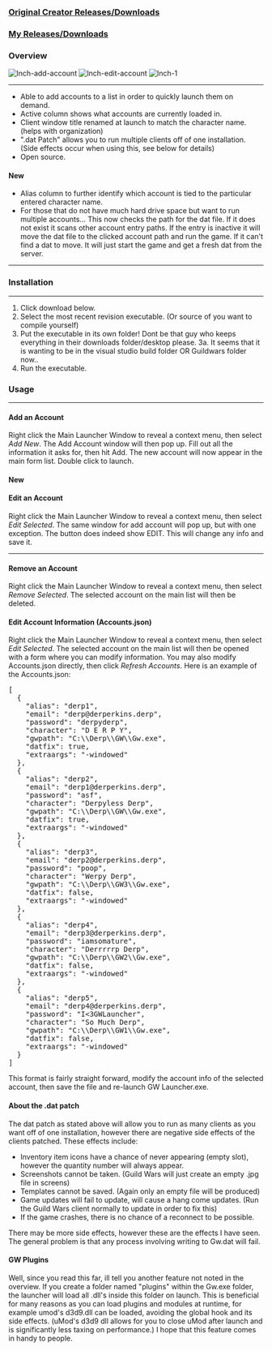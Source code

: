 
### [Original Creator Releases/Downloads](https://github.com/GregLando113/gwlauncher/releases)
### [My Releases/Downloads](https://github.com/stheno/gwlauncher/releases)

### Overview

![lnch-add-account](http://puu.sh/wO35w/8c1d8889b4.jpg)
![lnch-edit-account](https://puu.sh/wO35O/37cbf03746.jpg)
![lnch-1](https://puu.sh/wO2tI/2c1aeb4365.jpg)

* * *

*   Able to add accounts to a list in order to quickly launch them on demand.
*   Active column shows what accounts are currently loaded in.
*   Client window title renamed at launch to match the character name. (helps with organization)
*   ".dat Patch" allows you to run multiple clients off of one installation. (Side effects occur when using this, see below for details)
*   Open source.

#### New
* Alias column to further identify which account is tied to the particular entered character name.
* For those that do not have much hard drive space but want to run multiple accounts...
	This now checks the path for the dat file. If it does not exist it scans other account entry paths.
	If the entry is inactive it will move the dat file to the clicked account path and run the game.
	If it can't find a dat to move. It will just start the game and get a fresh dat from the server.

* * * *

### Installation

* * *

1.  Click download below.
2.  Select the most recent revision executable. (Or source of you want to compile yourself)
3.  Put the executable in its own folder! Dont be that guy who keeps everything in their downloads folder/desktop please.
3a. It seems that it is wanting to be in the visual studio build folder OR Guildwars folder now..
4.  Run the executable.

### Usage

* * *

#### Add an Account

Right click the Main Launcher Window to reveal a context menu, then select _Add New_. The Add Account window will then pop up. Fill out all the information it asks for, then hit Add. The new account will now appear in the main form list. Double click to launch.

#### New
#### Edit an Account

Right click the Main Launcher Window to reveal a context menu, then select _Edit Selected_. The same window for add account will pop up, but with one exception. The button does indeed show EDIT. This will change any info and save it.

* * * *

#### Remove an Account

Right click the Main Launcher Window to reveal a context menu, then select _Remove Selected_. The selected account on the main list will then be deleted.

#### Edit Account Information (Accounts.json)

Right click the Main Launcher Window to reveal a context menu, then select _Edit Selected_. The selected account on the main list will then be opened with a form where you can modify information. You may also modify Accounts.json directly, then click _Refresh Accounts_. Here is an example of the Accounts.json:

<pre>[
  {
    "alias": "derp1",
    "email": "derp@derperkins.derp",
    "password": "derpyderp",
    "character": "D E R P Y",
    "gwpath": "C:\\Derp\\GW\\Gw.exe",
    "datfix": true,
    "extraargs": "-windowed"
  },
  {
    "alias": "derp2",
    "email": "derp1@derperkins.derp",
    "password": "asf",
    "character": "Derpyless Derp",
    "gwpath": "C:\\Derp\\GW\\Gw.exe",
    "datfix": true,
    "extraargs": "-windowed"
  },
  {
    "alias": "derp3",
    "email": "derp2@derperkins.derp",
    "password": "poop",
    "character": "Werpy Derp",
    "gwpath": "C:\\Derp\\GW3\\Gw.exe",
    "datfix": false,
    "extraargs": "-windowed"
  },
  {
    "alias": "derp4",
    "email": "derp3@derperkins.derp",
    "password": "iamsomature",
    "character": "Derrrrrp Derp",
    "gwpath": "C:\\Derp\\GW2\\Gw.exe",
    "datfix": false,
    "extraargs": "-windowed"
  },
  {
    "alias": "derp5",
    "email": "derp4@derperkins.derp",
    "password": "I<3GWLauncher",
    "character": "So Much Derp",
    "gwpath": "C:\\Derp\\GW1\\Gw.exe",
    "datfix": false,
    "extraargs": "-windowed"
  }
]
</pre>

This format is fairly straight forward, modify the account info of the selected account, then save the file and re-launch GW Launcher.exe.

#### About the .dat patch

The dat patch as stated above will allow you to run as many clients as you want off of one installation, however there are negative side effects of the clients patched. These effects include:

*   Inventory item icons have a chance of never appearing (empty slot), however the quantity number will always appear.
*   Screenshots cannot be taken. (Guild Wars will just create an empty .jpg file in screens)
*   Templates cannot be saved. (Again only an empty file will be produced)
*   Game updates will fail to update, will cause a hang come updates. (Run the Guild Wars client normally to update in order to fix this)
*   If the game crashes, there is no chance of a reconnect to be possible.

There may be more side effects, however these are the effects I have seen. The general problem is that any process involving writing to Gw.dat will fail.

#### GW Plugins

Well, since you read this far, ill tell you another feature not noted in the overview. If you create a folder named "plugins" within the Gw.exe folder, the launcher will load all .dll's inside this folder on launch. This is beneficial for many reasons as you can load plugins and modules at runtime, for example umod's d3d9.dll can be loaded, avoiding the global hook and its side effects. (uMod's d3d9 dll allows for you to close uMod after launch and is significantly less taxing on performance.) I hope that this feature comes in handy to people.
